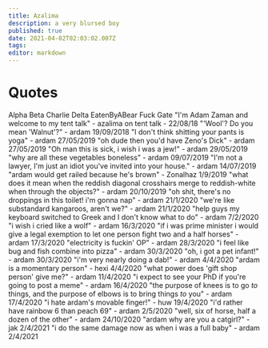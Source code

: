 ```yaml
---
title: Azalima
description: a very blursed boy
published: true
date: 2021-04-02T02:03:02.007Z
tags: 
editor: markdown
---
```


# Quotes

Alpha Beta Charlie Delta EatenByABear Fuck Gate
"I'm Adam Zaman and welcome to my tent talk" - azalima on tent talk - 22/08/18
"'Wool'? Do you mean 'Walnut'?" - ardam 19/09/2018
"I don't think shitting your pants is yoga" - ardam 27/05/2019
"oh dude then you'd have Zeno's Dick" - ardam 27/05/2019
"Oh man this is sick, i wish i was a jew!" - ardam 29/05/2019
"why are all these vegetables boneless" - ardam 09/07/2019
"I'm not a lawyer, I'm just an idiot you've invited into your house." - ardam 14/07/2019
"ardam would get railed because he's brown" - Zonalhaz 1/9/2019
"what does it mean when the reddish diagonal crosshairs merge to reddish-white when through the objects?" - ardam 20/10/2019
"oh shit, there's no droppings in this toilet! i'm gonna nap" - ardam 21/1/2020
"we're like substandard kangaroos, aren't we?" - ardam 21/1/2020
"help guys my keyboard switched to Greek and I don't know what to do" - ardam 7/2/2020
"i wish i cried like a wolf" - ardam 16/3/2020
"if i was prime minister i would give a legal exemption to let one person fight two and a half horses" - ardam 17/3/2020
"electricity is fuckin' OP" - ardam 28/3/2020
"i feel like bug and fish combine into pizza" - ardam 30/3/2020
"oh, i got a pet infant!" - ardam 30/3/2020
"i'm very nearly doing a dab!" - ardam 4/4/2020
"ardam is a momentary person" - hexi 4/4/2020
"what power does 'gift shop person' give me?" - ardam 11/4/2020
"i expect to see your PhD if you're going to post a meme" - ardam 16/4/2020
"the purpose of knees is to go *to* things, and the purpose of elbows is to bring things *to* you" - ardam 17/4/2020
"i hate ardam's movable finger!" - huw 19/4/2020
"i'd rather have rainbow 6 than peach 69" - ardam 2/5/2020
"well, six of horse, half a dozen of the other" - ardam 24/10/2020
"ardam why are you a catgirl?" - jak 2/4/2021
"i do the same damage now as when i was a full baby" - ardam 2/4/2021